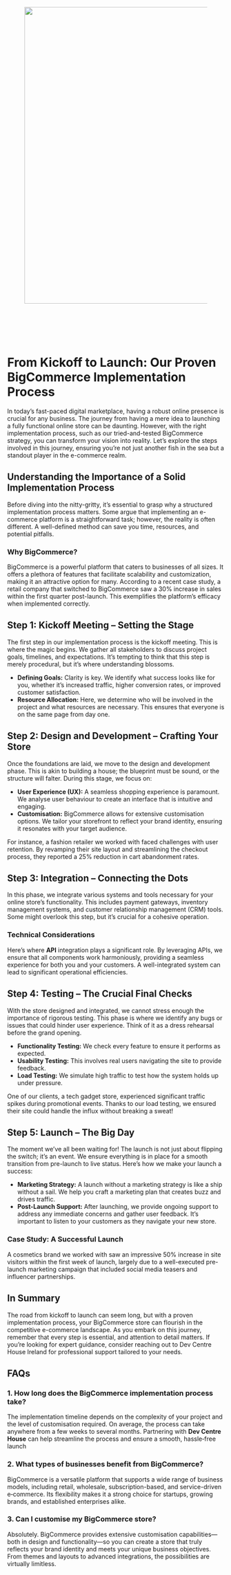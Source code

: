 
<div class="wp-block-columns alignwide is-layout-flex wp-container-core-columns-is-layout-8ba3830c wp-block-columns-is-layout-flex" style="margin-top:0;margin-bottom:0;padding-right:0;padding-left:0">
<div class="wp-block-column is-layout-flow wp-block-column-is-layout-flow" style="flex-basis:70%">
<div class="wp-block-group has-global-padding is-layout-constrained wp-block-group-is-layout-constrained"><figure class="alignwide wp-block-post-featured-image" style="padding-bottom:2vh;"><img alt="" class="attachment-post-thumbnail size-post-thumbnail wp-post-image" decoding="async" fetchpriority="high" height="686" sizes="(max-width: 1200px) 100vw, 1200px" src="https://www.devcentrehouse.eu/blogs/wp-content/uploads/2025/08/featured-1754397429467.jpg" srcset="https://www.devcentrehouse.eu/blogs/wp-content/uploads/2025/08/featured-1754397429467.jpg 1200w, https://www.devcentrehouse.eu/blogs/wp-content/uploads/2025/08/featured-1754397429467-300x172.jpg 300w, https://www.devcentrehouse.eu/blogs/wp-content/uploads/2025/08/featured-1754397429467-1024x585.jpg 1024w, https://www.devcentrehouse.eu/blogs/wp-content/uploads/2025/08/featured-1754397429467-768x439.jpg 768w" style="border-radius:0px;object-fit:cover;" width="1200"/></figure>
<h1 class="alignwide wp-block-post-title has-x-large-font-size">From Kickoff to Launch: Our Proven BigCommerce Implementation Process</h1>
<div aria-hidden="true" class="wp-block-spacer" style="height:var(--wp--preset--spacing--10)"></div>
</div>
<div class="wp-block-group has-global-padding is-layout-constrained wp-block-group-is-layout-constrained"><div class="entry-content alignwide wp-block-post-content has-global-padding is-layout-constrained wp-container-core-post-content-is-layout-a5dd074b wp-block-post-content-is-layout-constrained"><p>In today’s fast-paced digital marketplace, having a robust online presence is crucial for any business. The journey from having a mere idea to launching a fully functional online store can be daunting. However, with the right implementation process, such as our tried-and-tested BigCommerce strategy, you can transform your vision into reality. Let’s explore the steps involved in this journey, ensuring you’re not just another fish in the sea but a standout player in the e-commerce realm.</p>
<h2>Understanding the Importance of a Solid Implementation Process</h2>
<p>Before diving into the nitty-gritty, it’s essential to grasp why a structured implementation process matters. Some argue that implementing an e-commerce platform is a straightforward task; however, the reality is often different. A well-defined method can save you time, resources, and potential pitfalls.</p>
<h3>Why BigCommerce?</h3>
<p>BigCommerce is a powerful platform that caters to businesses of all sizes. It offers a plethora of features that facilitate scalability and customization, making it an attractive option for many. According to a recent case study, a retail company that switched to BigCommerce saw a 30% increase in sales within the first quarter post-launch. This exemplifies the platform’s efficacy when implemented correctly.</p>
<h2>Step 1: Kickoff Meeting – Setting the Stage</h2>
<p>The first step in our implementation process is the kickoff meeting. This is where the magic begins. We gather all stakeholders to discuss project goals, timelines, and expectations. It’s tempting to think that this step is merely procedural, but it’s where understanding blossoms.</p>
<ul>
<li><strong>Defining Goals:</strong> Clarity is key. We identify what success looks like for you, whether it’s increased traffic, higher conversion rates, or improved customer satisfaction.</li>
<li><strong>Resource Allocation:</strong> Here, we determine who will be involved in the project and what resources are necessary. This ensures that everyone is on the same page from day one.</li>
</ul>
<h2>Step 2: Design and Development – Crafting Your Store</h2>
<p>Once the foundations are laid, we move to the design and development phase. This is akin to building a house; the blueprint must be sound, or the structure will falter. During this stage, we focus on:</p>
<ul>
<li><strong>User Experience (UX):</strong> A seamless shopping experience is paramount. We analyse user behaviour to create an interface that is intuitive and engaging.</li>
<li><strong>Customisation:</strong> BigCommerce allows for extensive customisation options. We tailor your storefront to reflect your brand identity, ensuring it resonates with your target audience.</li>
</ul>
<p>For instance, a fashion retailer we worked with faced challenges with user retention. By revamping their site layout and streamlining the checkout process, they reported a 25% reduction in cart abandonment rates.</p>
<h2>Step 3: Integration – Connecting the Dots</h2>
<p>In this phase, we integrate various systems and tools necessary for your online store’s functionality. This includes payment gateways, inventory management systems, and customer relationship management (CRM) tools. Some might overlook this step, but it’s crucial for a cohesive operation.</p>
<h3>Technical Considerations</h3>
<p>Here’s where <strong>API</strong> integration plays a significant role. By leveraging APIs, we ensure that all components work harmoniously, providing a seamless experience for both you and your customers. A well-integrated system can lead to significant operational efficiencies.</p>
<h2>Step 4: Testing – The Crucial Final Checks</h2>
<p>With the store designed and integrated, we cannot stress enough the importance of rigorous testing. This phase is where we identify any bugs or issues that could hinder user experience. Think of it as a dress rehearsal before the grand opening.</p>
<ul>
<li><strong>Functionality Testing:</strong> We check every feature to ensure it performs as expected.</li>
<li><strong>Usability Testing:</strong> This involves real users navigating the site to provide feedback.</li>
<li><strong>Load Testing:</strong> We simulate high traffic to test how the system holds up under pressure.</li>
</ul>
<p>One of our clients, a tech gadget store, experienced significant traffic spikes during promotional events. Thanks to our load testing, we ensured their site could handle the influx without breaking a sweat!</p>
<h2>Step 5: Launch – The Big Day</h2>
<p>The moment we’ve all been waiting for! The launch is not just about flipping the switch; it’s an event. We ensure everything is in place for a smooth transition from pre-launch to live status. Here’s how we make your launch a success:</p>
<ul>
<li><strong>Marketing Strategy:</strong> A launch without a marketing strategy is like a ship without a sail. We help you craft a marketing plan that creates buzz and drives traffic.</li>
<li><strong>Post-Launch Support:</strong> After launching, we provide ongoing support to address any immediate concerns and gather user feedback. It’s important to listen to your customers as they navigate your new store.</li>
</ul>
<h3>Case Study: A Successful Launch</h3>
<p>A cosmetics brand we worked with saw an impressive 50% increase in site visitors within the first week of launch, largely due to a well-executed pre-launch marketing campaign that included social media teasers and influencer partnerships.</p>
<h2>In Summary</h2>
<p>The road from kickoff to launch can seem long, but with a proven implementation process, your BigCommerce store can flourish in the competitive e-commerce landscape. As you embark on this journey, remember that every step is essential, and attention to detail matters. If you’re looking for expert guidance, consider reaching out to Dev Centre House Ireland for professional support tailored to your needs.</p>
<h2>FAQs</h2>
<h3>1. How long does the BigCommerce implementation process take?</h3>
<p>The implementation timeline depends on the complexity of your project and the level of customisation required. On average, the process can take anywhere from a few weeks to several months. Partnering with <strong data-end="406" data-start="386">Dev Centre House</strong> can help streamline the process and ensure a smooth, hassle‑free launch</p>
<h3>2. What types of businesses benefit from BigCommerce?</h3>
<p>BigCommerce is a versatile platform that supports a wide range of business models, including retail, wholesale, subscription-based, and service-driven e‑commerce. Its flexibility makes it a strong choice for startups, growing brands, and established enterprises alike.</p>
<h3>3. Can I customise my BigCommerce store?</h3>
<p>Absolutely. BigCommerce provides extensive customisation capabilities—both in design and functionality—so you can create a store that truly reflects your brand identity and meets your unique business objectives. From themes and layouts to advanced integrations, the possibilities are virtually limitless.</p>
</div></div>
</div>
<div class="wp-block-column is-layout-flow wp-block-column-is-layout-flow" style="flex-basis:30%"></div>
</div>
